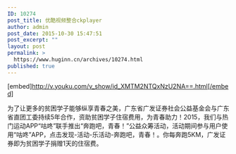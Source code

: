 ```yaml
---
ID: 10274
post_title: 优酷视频整合ckplayer
author: admin
post_date: 2015-10-30 15:47:51
post_excerpt: ""
layout: post
permalink: >
  https://www.huginn.cn/archives/10274.html
published: true
---
```

[embed]http://v.youku.com/v_show/id_XMTM2NTQxNzU2NA==.html[/embed]

为了让更多的贫困学子能够纵享青春之美，广东省广发证券社会公益基金会与广东省直团工委持续5年合作，资助贫困学子住宿费用，为青春助力！2015，我们与热门运动APP“咕咚”联手推出“奔跑吧，青春！”公益众筹活动，活动期间参与用户使用“咕咚”APP，点击发现-活动-乐活动-奔跑吧，青春！。你每奔跑5KM，广发证券即为贫困学子捐赠1天的住宿费。